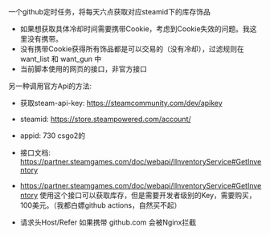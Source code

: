 一个github定时任务，将每天六点获取对应steamid下的库存饰品
- 如果想获取具体冷却时间需要携带Cookie，考虑到Cookie失效的问题。我这里没有携带。
- 没有携带Cookie获得所有饰品都是可以交易的（没有冷却），过滤规则在 want_list 和 want_gun 中
- 当前脚本使用的网页的接口，非官方接口


另一种调用官方Api的方法: 
- 获取steam-api-key:  https://steamcommunity.com/dev/apikey
- steamid: https://store.steampowered.com/account/
- appid: 730 csgo2的
- 接口文档: https://partner.steamgames.com/doc/webapi/IInventoryService#GetInventory

- https://partner.steamgames.com/doc/webapi/IInventoryService#GetInventory 使用这个接口可以获取库存，但是需要开发者级别的Key，需要购买，100美元。（我都白嫖github actions，自然买不起）
- 请求头Host/Refer 如果携带 github.com 会被Nginx拦截

